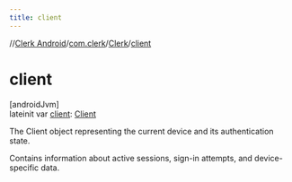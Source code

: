 ```yaml
---
title: client
---
```

//[Clerk Android](../../../index.html)/[com.clerk](../index.html)/[Clerk](index.html)/[client](client.html)



# client



[androidJvm]\
lateinit var [client](client.html): [Client](../../com.clerk.model.client/-client/index.html)



The Client object representing the current device and its authentication state.



Contains information about active sessions, sign-in attempts, and device-specific data.




